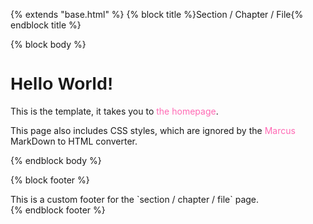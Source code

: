 {% extends "base.html" %}
{% block title %}Section / Chapter / File{% endblock title %}

{% block body %}
# Hello World!

This is the template, it takes you to [the homepage](/).

This page also includes CSS styles, which are ignored by the [Marcus](https://crates.io/crates/marcus) MarkDown to HTML converter.

<style type="text/css">
  a {
    color: hotpink !important;
    text-decoration: none
  }
  h1 {
    font-family: sans-serif
  }
</style>
{% endblock body %}

{% block footer %}
  <footer>
    This is a custom footer for the `section / chapter / file` page.
  </footer>
{% endblock footer %}
